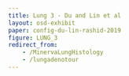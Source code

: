 ```yaml
---
title: Lung 3 - Du and Lin et al
layout: osd-exhibit
paper: config-du-lin-rashid-2019
figure: LUNG_3
redirect_from:
    - /MinervaLungHistology
    - /lungadenotour
---
```

